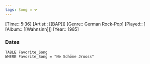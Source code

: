 ```yaml
---
tags: Song ⭐ 💔
---
```

[Time:: 5:36]
[Artist:: [[BAP]]]
[Genre:: German Rock-Pop]
[Played:: ]
[Album:: [[Wahnsinn]]]
[Year:: 1985]
### Dates
````dataview
TABLE Favorite_Song
WHERE Favorite_Song = "Ne Schöne Jrooss"
````